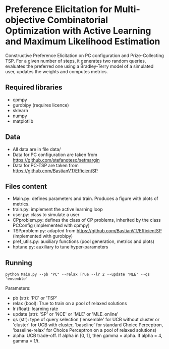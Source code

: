 # Preference Elicitation for Multi-objective Combinatorial Optimization with Active Learning and Maximum Likelihood Estimation
Constructive Preference Elicitation on PC configuration and Prize-Collecting TSP.
For a given number of steps, it generates two random queries, evaluates the preferred one using a Bradley-Terry model of a simulated user, updates the weights and computes metrics. 

## Required libraries
- cpmpy
- gurobipy (requires licence)
- sklearn
- numpy
- matplotlib

## Data
- All data are in file data/
- Data for PC configuration are taken from https://github.com/stefanoteso/setmargin
- Data for PC-TSP are taken from https://github.com/BastianVT/EfficientSP

## Files content
- Main.py: defines parameters and train. Produces a figure with plots of metrics.
- train.py: implement the active learning loop
- user.py: class to simulate a user
- CPproblem.py: defines the class of CP problems, inherited by the class PCConfig (implemented with cpmpy)
- TSPproblem.py: adapted from https://github.com/BastianVT/EfficientSP (implemented with gurobipy)
- pref_utils.py: auxiliary functions (pool generation, metrics and plots)
- hptune.py: auxiliary to tune hyper-parameters

## Running
```
python Main.py --pb "PC" --relax True --lr 2 --update 'MLE' --qs 'ensemble' 
```
Parameters:
- pb (str): 'PC' or 'TSP'
- relax (bool): True to train on a pool of relaxed solutions
- lr (float): learning rate
- update (str): 'SP' or 'NCE' or 'MLE' or 'MLE\_online'
- qs (str): type of query selection ('ensemble' for UCB without cluster or 'cluster' for UCB with cluster, 'baseline' for standard Choice Perceptron, 'baseline-relax' for Choice Perceptron on a pool of relaxed solutions)
- alpha: UCB trade-off. If alpha in \[0, 1\], then gamma = alpha. If alpha = 4, gamma = 1/t. 
